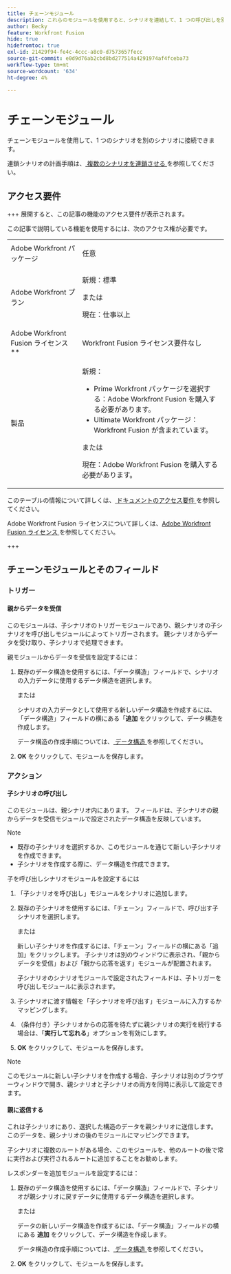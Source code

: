 ```yaml
---
title: チェーンモジュール
description: これらのモジュールを使用すると、シナリオを連結して、1 つの呼び出しを別の呼び出しにすることができます。
author: Becky
feature: Workfront Fusion
hide: true
hidefromtoc: true
exl-id: 21429f94-fe4c-4ccc-a8c0-d7573657fecc
source-git-commit: e0d9d76ab2cbd8bd277514a4291974af4fceba73
workflow-type: tm+mt
source-wordcount: '634'
ht-degree: 4%

---
```


# チェーンモジュール

チェーンモジュールを使用して、1 つのシナリオを別のシナリオに接続できます。

<!--This article will be about the specific module configuration-->

連鎖シナリオの計画手順は、[ 複数のシナリオを連鎖させる ](/help/workfront-fusion/create-scenarios/plan-a-scenario/chain-scenarios.md) を参照してください。


## アクセス要件

+++ 展開すると、この記事の機能のアクセス要件が表示されます。

この記事で説明している機能を使用するには、次のアクセス権が必要です。

<table style="table-layout:auto">
 <col> 
 <col> 
 <tbody> 
  <tr> 
   <td role="rowheader">Adobe Workfront パッケージ</td> 
   <td> <p>任意</p> </td> 
  </tr> 
  <tr data-mc-conditions=""> 
   <td role="rowheader">Adobe Workfront プラン</td> 
   <td> <p>新規：標準</p><p>または</p><p>現在：仕事以上</p> </td> 
  </tr> 
  <tr> 
   <td role="rowheader">Adobe Workfront Fusion ライセンス**</td> 
   <td>
   <p>Workfront Fusion ライセンス要件なし</p>
   </td> 
  </tr> 
  <tr> 
   <td role="rowheader">製品</td> 
   <td>
   <p>新規：</p> <ul><li>Prime Workfront パッケージを選択する：Adobe Workfront Fusion を購入する必要があります。</li><li>Ultimate Workfront パッケージ：Workfront Fusion が含まれています。</li></ul>
   <p>または</p>
   <p>現在：Adobe Workfront Fusion を購入する必要があります。</p>
   </td> 
  </tr>
 </tbody> 
</table>

このテーブルの情報について詳しくは、[ ドキュメントのアクセス要件 ](/help/workfront-fusion/references/licenses-and-roles/access-level-requirements-in-documentation.md) を参照してください。

Adobe Workfront Fusion ライセンスについて詳しくは、[Adobe Workfront Fusion ライセンス ](/help/workfront-fusion/set-up-and-manage-workfront-fusion/licensing-operations-overview/license-automation-vs-integration.md) を参照してください。

+++

## チェーンモジュールとそのフィールド

### トリガー

#### 親からデータを受信

このモジュールは、子シナリオのトリガーモジュールであり、親シナリオの子シナリオを呼び出しモジュールによってトリガーされます。 親シナリオからデータを受け取り、子シナリオで処理できます。

親モジュールからデータを受信を設定するには：

1. 既存のデータ構造を使用するには、「データ構造」フィールドで、シナリオの入力データに使用するデータ構造を選択します。

   または

   シナリオの入力データとして使用する新しいデータ構造を作成するには、「データ構造」フィールドの横にある「**追加** をクリックして、データ構造を作成します。

   データ構造の作成手順については、[ データ構造 ](/help/workfront-fusion/references/mapping-panel/data-types/data-structures.md) を参照してください。

1. **OK** をクリックして、モジュールを保存します。

### アクション

#### 子シナリオの呼び出し

このモジュールは、親シナリオ内にあります。 フィールドは、子シナリオの親からデータを受信モジュールで設定されたデータ構造を反映しています。

>[!NOTE]
>
>* 既存の子シナリオを選択するか、このモジュールを通じて新しい子シナリオを作成できます。
>* 子シナリオを作成する際に、データ構造を作成できます。

子を呼び出しシナリオモジュールを設定するには

1. 「子シナリオを呼び出し」モジュールをシナリオに追加します。
1. 既存の子シナリオを使用するには、「チェーン」フィールドで、呼び出す子シナリオを選択します。

   または

   新しい子シナリオを作成するには、「チェーン」フィールドの横にある「追加」をクリックします。 子シナリオは別のウィンドウに表示され、「親からデータを受信」および「親から応答を返す」モジュールが配置されます。

   子シナリオのシナリオモジュールで設定されたフィールドは、子トリガーを呼び出しモジュールに表示されます。

1. 子シナリオに渡す情報を「子シナリオを呼び出す」モジュールに入力するかマッピングします。
1. （条件付き）子シナリオからの応答を待たずに親シナリオの実行を続行する場合は、「**実行して忘れる**」オプションを有効にします。
1. **OK** をクリックして、モジュールを保存します。

>[!NOTE]
>
>このモジュールに新しい子シナリオを作成する場合、子シナリオは別のブラウザーウィンドウで開き、親シナリオと子シナリオの両方を同時に表示して設定できます。

#### 親に返信する

これは子シナリオにあり、選択した構造のデータを親シナリオに送信します。 このデータを、親シナリオの後のモジュールにマッピングできます。

子シナリオに複数のルートがある場合、このモジュールを、他のルートの後で常に実行および実行されるルートに追加することをお勧めします。

レスポンダーを追加モジュールを設定するには：

1. 既存のデータ構造を使用するには、「データ構造」フィールドで、子シナリオが親シナリオに戻すデータに使用するデータ構造を選択します。

   または

   データの新しいデータ構造を作成するには、「データ構造」フィールドの横にある **追加** をクリックして、データ構造を作成します。

   データ構造の作成手順については、[ データ構造 ](/help/workfront-fusion/references/mapping-panel/data-types/data-structures.md) を参照してください。

1. **OK** をクリックして、モジュールを保存します。
